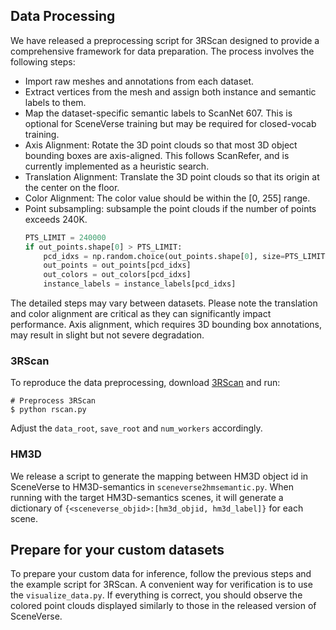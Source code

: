 ## Data Processing

We have released a preprocessing script for 3RScan designed to provide a comprehensive framework for data preparation. The process involves the following steps:

- Import raw meshes and annotations from each dataset.  
- Extract vertices from the mesh and assign both instance and semantic labels to them.  
- Map the dataset-specific semantic labels to ScanNet 607. This is optional for SceneVerse training but may be required for closed-vocab training.
- Axis Alignment: Rotate the 3D point clouds so that most 3D object bounding boxes are axis-aligned. This follows ScanRefer, and is currently implemented as a heuristic search.  
- Translation Alignment: Translate the 3D point clouds so that its origin at the center on the floor.  
- Color Alignment: The color value should be within the [0, 255] range.
- Point subsampling: subsample the point clouds if the number of points exceeds 240K.
    ```python
    PTS_LIMIT = 240000
    if out_points.shape[0] > PTS_LIMIT:
        pcd_idxs = np.random.choice(out_points.shape[0], size=PTS_LIMIT, replace=False)
        out_points = out_points[pcd_idxs]
        out_colors = out_colors[pcd_idxs]
        instance_labels = instance_labels[pcd_idxs]
    ```

The detailed steps may vary between datasets. Please note the translation and color alignment are critical as they can significantly impact performance. Axis alignment, which requires 3D bounding box annotations, may result in slight but not severe degradation.

### 3RScan
To reproduce the data preprocessing, download [3RScan](https://waldjohannau.github.io/RIO/) and run:
```shell
# Preprocess 3RScan 
$ python rscan.py
```
Adjust the `data_root`, `save_root` and `num_workers` accordingly.

### HM3D
We release a script to generate the mapping between HM3D object id in SceneVerse to HM3D-semantics in ```sceneverse2hmsemantic.py```. When running with the target HM3D-semantics scenes, it will generate a dictionary of ```{<sceneverse_objid>:[hm3d_objid, hm3d_label]}``` for each scene.


## Prepare for your custom datasets
To prepare your custom data for inference, follow the previous steps and  the example script for 3RScan. A convenient way for verification is to use the `visualize_data.py`. If everything is correct, you should observe the colored point clouds displayed similarly to those in the released version of SceneVerse.
